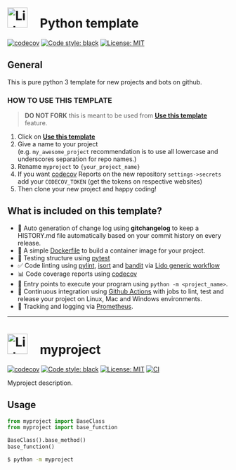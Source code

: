 # <img src="https://docs.lido.fi/img/logo.svg" alt="Lido" width="46"/> Python template 

[![codecov](https://codecov.io/gh/lidofinance/python-base-template/branch/master/graph/badge.svg)](https://codecov.io/gh/lidofinance/lido-python-sdk)
[![Code style: black](https://img.shields.io/badge/code%20style-black-000000.svg)](https://github.com/psf/black)
[![License: MIT](https://img.shields.io/badge/License-MIT-yellow.svg)](https://opensource.org/licenses/MIT)

## General

This is pure python 3 template for new projects and bots on github.

### HOW TO USE THIS TEMPLATE

> **DO NOT FORK** this is meant to be used from **[Use this template](https://github.com/lidofinance/python-base-template/generate)** feature.

1. Click on **[Use this template](https://github.com/lidofinance/python-base-template/generate)**
2. Give a name to your project  
   (e.g. `my_awesome_project` recommendation is to use all lowercase and underscores separation for repo names.)
3. Rename `myproject` to `{your_project_name}`
4. If you want [codecov](https://about.codecov.io/sign-up/) Reports 
  on the new repository `settings->secrets` add your `CODECOV_TOKEN` (get the tokens on respective websites)
5. Then clone your new project and happy coding!

## What is included on this template?

- 💬 Auto generation of change log using **gitchangelog** to keep a HISTORY.md file automatically based on your commit history on every release.
- 🐋 A simple [Dockerfile](Dockerfile) to build a container image for your project.  
- 🧪 Testing structure using [pytest](https://docs.pytest.org/en/latest/)
- ✅ Code linting using [pylint](https://pylint.org/), [isort](https://pycqa.github.io/isort/) and [bandit](https://bandit.readthedocs.io/en/latest/) via [Lido generic workflow](https://github.com/lidofinance/linters)
- 📊 Code coverage reports using [codecov](https://about.codecov.io/sign-up/)
- 🎯 Entry points to execute your program using `python -m <project_name>`.
- 🔄 Continuous integration using [Github Actions](.github/workflows/) with jobs to lint, test and release your project on Linux, Mac and Windows environments.
- 🌊 Tracking and logging via [Prometheus](https://prometheus.io/).

<!--  DELETE THE LINES ABOVE THIS AND WRITE YOUR PROJECT README BELOW -->

---
# <img src="https://docs.lido.fi/img/logo.svg" alt="Lido" width="46"/> myproject

[![codecov](https://codecov.io/gh/lidofinance/python-base-template/branch/master/graph/badge.svg)](https://codecov.io/gh/lidofinance/lido-python-sdk)
[![Code style: black](https://img.shields.io/badge/code%20style-black-000000.svg)](https://github.com/psf/black)
[![License: MIT](https://img.shields.io/badge/License-MIT-yellow.svg)](https://opensource.org/licenses/MIT)
[![CI](https://github.com/lidofinance/python-base-template/actions/workflows/main.yml/tests.svg)](https://github.com/lidofinance/python-base-template/actions/workflows/main.yml)

Myproject description.

## Usage

```py
from myproject import BaseClass
from myproject import base_function

BaseClass().base_method()
base_function()
```

```bash
$ python -m myproject
```
